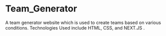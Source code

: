 # Team_Generator
A team generator website which is used to create teams based on various conditions. Technologies Used include HTML, CSS, and NEXT.JS .
